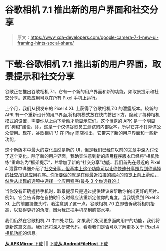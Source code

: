 # 谷歌相机 7.1 推出新的用户界面和社交分享

> 原文：<https://www.xda-developers.com/google-camera-7-1-new-ui-framing-hints-social-share/>

# 下载:谷歌相机 7.1 推出新的用户界面，取景提示和社交分享

谷歌正在推出谷歌相机 7.1，它有一个新的用户界面和新的功能，如取景提示和社交分享。这款应用可以在所有 Pixel 手机上运行。

上个月，我们从预发布的 Pixel 4 XL 上获得了谷歌相机 7.0 的泄露版本。较新的 APK 有一个重新设计的用户界面,将相机模式放在快门按钮下方，隐藏了每种相机模式的设置，需要你从上向下滑动才能显示它们。这个泄露的 APK 是一个明显的“狗粮”建设，即。这是一个仅供谷歌员工测试的内部版本，所以它并不打算供公众使用。现在，谷歌相机 7.1 在 Play 商店推出，它带来了新的用户界面和一些新功能。

这个新版本中最大的变化显然是新的 UI，但是我们已经在以前的文章中深入讨论了这个变化。除了新的用户界面，我确实注意到新的应用程序版本已经将“相机教练”重命名为“框架提示”，并增加了新的“社交分享”功能。我们首先在最近的 Pixel 4 泄露中详细介绍了[社交分享，但基本上这个功能可以让你快速分享照片到你选择的社交/消息应用程序。你所要做的就是在你最近拍摄的照片的预览上向上滑动，然后从出现的选项中选择一个应用程序(最多 3 个你选择的。)](https://www.xda-developers.com/google-pixel-4-tips-pro-sessions-google-one-social-share-google-camera/)

当你没有正确握持手机时，取景提示只是通过提供建议来帮助你拍出更好的照片。例如，它会告诉你在自拍时什么时候应该重新定位你的角度。当我切换到 Pixel 3 XL 上的前置摄像头时，我注意到了这一点，谷歌相机 7.0 立即告诉我将相机抬高，以获得更好的角度，因为我正把手机举到胸部水平。

我们仍然在谷歌相机 7.1 中四处寻找，如果我们发现更多面向用户的功能，我们将更新这篇文章。我们还将深入研究代码，看看我们是否可以了解更多关于 [Pixel 4 相机功能](https://www.xda-developers.com/google-pixel-4-camera-features-google-camera-leak/)的信息。

[**从 APKMirror** 下载](https://www.apkmirror.com/apk/google-inc/camera/camera-7-1-015-272913722-release/google-camera-7-1-015-272913722-android-apk-download/) ||| [下载**从 AndroidFileHost** 下载](https://www.androidfilehost.com/?fid=1899786940962602738)